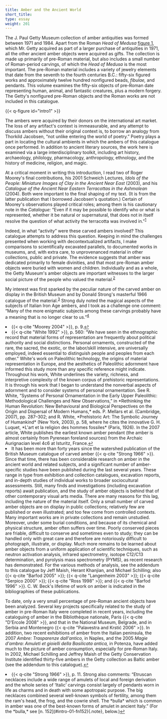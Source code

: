 ```yaml
---
title: Amber and the Ancient World
short_title:
type: essay
weight: 201
---
```

The J. Paul Getty Museum collection of amber antiquities was formed between 1971 and 1984. Apart from the Roman *Head of Medusa* [figure 1](#introfig1), which Mr. Getty acquired as part of a larger purchase of antiquities in 1971, all the other ancient amber objects were acquired as gifts. The collection is made up primarily of pre-Roman material, but also includes a small number of Roman-period carvings, of which the *Head of Medusa* is the most important. The pre-Roman material includes a variety of jewelry elements that date from the seventh to the fourth centuries B.C.: fifty-six figured works and approximately twelve hundred nonfigured beads, *fibulae,* and pendants. This volume examines the fifty-six objects of pre-Roman date representing human, animal, and fantastic creatures, plus a modern forgery. The Getty's nonfigured pre-Roman objects and the Roman works are not included in this catalogue.

{{< q-figure id="intro1" >}}

The ambers were acquired by their donors on the international art market. The loss of any artifact's context is immeasurable, and any attempt to discuss ambers without their original context is, to borrow an analogy from Thorkild Jacobsen, “not unlike entering the world of poetry.” Poetry plays a part in locating the cultural ambients in which the ambers of this catalogue once performed. In addition to ancient literary sources, the work here is examined via a large interdisciplinary toolkit, including art history, archaeology, philology, pharmacology, anthropology, ethnology, and the history of medicine, religion, and magic.

At a critical moment in writing this introduction, I read two of Roger Moorey's final contributions, his 2001 Schweich Lectures, *Idols of the People: Miniature Images of Clay in the Ancient Near East* (2003), and his *Catalogue of the Ancient Near Eastern Terracottas in the Ashmolean* (2004). Both were important to the final shaping of my text. (It is from the latter publication that I borrowed Jacobsen's quotation.) Certain of Moorey's observations played critical roles; among them is his cautionary note in the *Catalogue:* “Even if it may be possible to identify who or what is represented, whether it be natural or supernatural, that does not in itself resolve the question of what activity the terracotta was involved in.”<sup class="footnote-ref" id="fnref:1"><a href="#fn:1" rel="footnote">1</a></sup>

Indeed, in what “activity” were these carved ambers involved? This catalogue attempts to address this question. Keeping in mind the challenges presented when working with decontextualized artifacts, I make comparisons to scientifically excavated parallels, to documented works in museums, and, with extra care, to unprovenanced material in other collections, public and private. The evidence suggests that amber was dedicated primarily to female divinities, and that most pre-Roman amber objects were buried with women and children. Individually and as a whole, the Getty Museum's amber objects are important witnesses to the larger social picture of the people who valued the material.<sup class="footnote-ref" id="fnref:2"><a href="#fn:2" rel="footnote">2</a></sup>

My interest was first sparked by the peculiar nature of the carved amber on display in the British Museum and by Donald Strong's masterful 1966 catalogue of the material.<sup class="footnote-ref" id="fnref:3"><a href="#fn:3" rel="footnote">3</a></sup> Strong duly noted the magical aspects of the subjects of Italian Iron Age ambers, and I took as a challenge one comment: “Many of the more enigmatic subjects among these carvings probably have a meaning that is no longer clear to us.”<sup class="footnote-ref" id="fnref:4"><a href="#fn:4" rel="footnote">4</a></sup>

<li id="fn:1">{{< q-cite "Moorey 2004" >}}, p. 9.<a class="footnote-return" href="#fnref:1">↩</a></li>

<li id="fn:2">{{< q-cite "White 1992" >}}, p. 560: “We have seen in the ethnographic record that material forms of representation are frequently about political authority and social distinctions. Personal ornaments, constructed of the rare, the sacred, the exotic, or the labor/skill intensive, are universally employed, indeed essential to distinguish people and peoples from each other.” White's work on Paleolithic technology, the origins of material representation in Europe, and the aesthetics of Paleolithic adornment have informed this study more than any specific reference might indicate. Throughout his work, White underlines the variety, richness, and interpretive complexity of the known corpus of prehistoric representations. It is through his work that I began to understand the nonverbal aspects of adornment and to consider systems of personal ornamentation. See R. White, “Systems of Personal Ornamentation in the Early Upper Paleolithic: Methodological Challenges and New Observations,” in *Rethinking the Human Revolution: New Behavioural and Biological Perspectives on the Origin and Dispersal of Modern Humans,* eds. P. Mellars et al. (Cambridge, 2007), pp. 287–302; and R. White, *Prehistoric Art: The Symbolic Journey of Humankind* (New York, 2003), p. 58, where he cites the innovative G. H. Luquet, *L'art et la religion des hommes fossiles* (Paris, 1926). In the 2007 article, White publishes the earliest known amber pendant (the amber is almost certainly from Pyrenean foreland sources) from the Archaic Aurignacian level 4c6 at Isturitz, France.<a class="footnote-return" href="#fnref:2">↩</a></li>

<li id="fn:3">It has been more than forty years since the watershed publication of the British Museum catalogue of carved amber {{< q-cite "Strong 1966" >}}. Since that time, there has been considerable research on amber in the ancient world and related subjects, and a significant number of amber-specific studies have been published during the last several years. These range in type from exhibition and collection catalogues, excavation reports, and in-depth studies of individual works to broader sociocultural assessments. Still, many finds and investigations (including excavation reports) await publication, and the study of amber objects is behind that of other contemporary visual arts media. There are many reasons for this lag, including the nature of the material itself. Only a small number of carved amber objects are on display in public collections; relatively few are published or even illustrated; and too few come from controlled contexts. Many important works are in private collections and remain unstudied. Moreover, under some burial conditions, and because of its chemical and physical structure, amber often suffers over time. Poorly conserved pieces are friable, difficult to conserve and sometimes even to study; they can be handled only with great care and therefore are notoriously difficult to photograph, illustrate, or display. Much more remains to be learned about amber objects from a uniform application of scientific techniques, such as neutron activation analysis, infrared spectrometry, isotope C12/C13 determination, and pyrolysis mass spectrometry (PYMS), as recent research has demonstrated. For the various methods of analysis, see the addendum to this catalogue by Jeff Maish, Herant Khanjian, and Michael Schilling; also {{< q-cite "Barfod 2005" >}}; {{< q-cite "Langenheim 2003" >}}; {{< q-cite "Serpico 2000" >}}; {{< q-cite "Ross 1998" >}}; and {{< q-cite "Barfod 1996" >}}. C. W. Beck's lifetime of work on amber is indicated in the bibliographies of these publications.

To date, only a very small percentage of pre-Roman ancient objects have been analyzed. Several key projects specifically related to the study of amber in pre-Roman Italy were completed in recent years, including the cataloguing of amber in the Bibliothèque nationale, Paris {{< q-cite "D'Ercole 2008" >}}, and that in the National Museum, Belgrade, and in Serbia and Montenegro {{< q-cite "Palavestra and Krstić 2006" >}}. In addition, two recent exhibitions of amber from the Italian peninsula, the 2007 *Ambre: Trasparenze dall'antico,* in Naples, and the 2005 *Magie d'ambra: Amuleti et gioielli della Basilicata antica,* in Potenza, have added much to the picture of amber consumption, especially for pre-Roman Italy. In 2002, Michael Schilling and Jeffrey Maish of the Getty Conservation Institute identified thirty-five ambers in the Getty collection as Baltic amber (see the addendum to this catalogue).<a class="footnote-return" href="#fnref:3">↩</a></li>

<li id="fn:4">{{< q-cite "Strong 1966" >}}, p. 11. Strong also comments: “Etruscan necklaces include a wide range of amulets of local and foreign derivation and the whole series of ‘Italic’ carvings consist largely of pendants worn in life as charms and in death with some apotropaic purpose. The big necklaces combined several well-known symbols of fertility, among them the ram's head, the frog, and the cowrie shell. The *bulla* which is common in amber was one of the best-known forms of amulet in ancient Italy.” (For the *bulla,* see [n. 152](#intro-01-fn152){.note}, below.)<a class="footnote-return" href="#fnref:4">↩</a></li>
